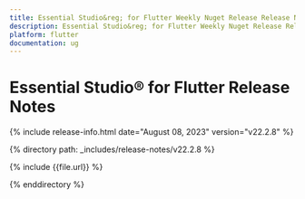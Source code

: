 ```yaml
---
title: Essential Studio&reg; for Flutter Weekly Nuget Release Release Notes  
description: Essential Studio&reg; for Flutter Weekly Nuget Release Release Notes  
platform: flutter
documentation: ug
---
```


# Essential Studio&reg; for Flutter  Release Notes  

{% include release-info.html date="August 08, 2023"  version="v22.2.8" %} 

{% directory path: _includes/release-notes/v22.2.8 %}

{% include {{file.url}} %}

{% enddirectory %}